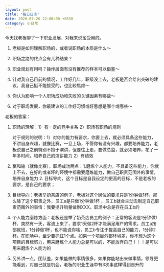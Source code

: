 ```yaml
---
layout: post
title: "每日日志"
date: 2020-07-20 22:00:00 +0530
category: 小日常
---
```


今天找老板聊了一下职业发展，对我来说蛮受用的。

1. 老板是如何理解职场的，或者说职场的本质是什么～

2. 职场之路的终点会有几种结果？
3. 职业规划有用吗？操作层面有没有推荐的样本可以借鉴～
4. 针对我自己目前的情况，工作好几年，职级没上去，老板是否会给出突破的建议，我自己挺不能接受的，也比较焦虑～
5. 你认为影响一个人职场成功和失败的关键因素有哪些～
6. 对于职场发展，你最建议的工作好习惯或好思想是哪个或哪些～

老板的答案：

1. 职场的理解：1）有一定的竞争关系  2）职场有职场的规则

   对于规则的说明：1）对你的能力有要求，你要上去，就必须具备这些能力，不讲自身兴趣，就像比赛，一旦上场，不管你有没有兴趣，都要培养能力，老板说自己之前特别不擅于演讲，但要往上走，要做总监，就必须培养，花了一年多时间，培养自己的演讲能力  2）有绩效

2. 赢和输（就像比赛），职场成功两点：1.磨炼个人能力，不具备这些能力，你就上不去，在好的或者坏的环境中都需要磨炼能力，做自己职责范围外的事情，培养自身能力   2.  目标导向，这个目标是自我设定的更高的目标，不是老板的要求，是自己的要求；

3. 目标导向：老板举奶茶店的例子，老板对这个岗位的要求只是1分钟做1杯，那么除了这个职责之外，员工a是只做1分钟做1杯 ，员工b就会主动去制定自己职责范围外的事情：我要提升销量做到XXX。职场中总是存在员工b的

4. 个人能力磨炼方面：老板还是举了奶茶店员工的例子：正常的客流是1分钟做1杯，突然有一天，客流上来了，要求1天做2杯才能满足用户的需求。员工a按部就班，1分钟做1杯，也不能说你啥，员工b专注于提高自己的能力，1分钟2杯。在职场中，至少要抓住1个点。如果一个项目外部环境差，你不想为这个项目的目标努力，用来磨炼个人能力总是可以的，不能放弃自己！！！是可以用来磨炼个人能力的

5. 另外讲一点，团队差，如果能做的事情很多，如果你能站出来做事情，领导更能看到，对自己就是机会，老板的职业生涯中有3次事这样得到晋升的

